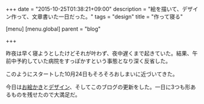 +++
date = "2015-10-25T01:38:21+09:00"
description = "絵を描いて、デザイン作って、文章書いた一日だった。"
tags = "design"
title = "作って寝る"

[menu]
  [menu.global]
    parent = "blog"

+++

昨夜は早く寝ようとしたけどそれが叶わず、夜中遅くまで起きていた。結果、午前中予約していた病院をすっぽかすという事態となり深く反省した。

このようにスタートした10月24日もそろそろおしまいに近づいてきた。

今日は[お絵かき](https://twitter.com/thleap/status/657951592952401920)と[デザイン](http://bilibili-calendar.tumblr.com/image/131810986079)、そしてこのブログの更新をした。一日に3つも形あるものを残せたので大満足だ。
